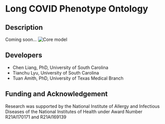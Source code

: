 # Long COVID Phenotype Ontology

## Description

Coming soon...
![Core model](https://github.com/ProfTuan/LCPO/blob/9de932b70842966229ae3c35538c0359c1dac669/img/core-model.png)

## Developers

* Chen Liang, PhD, University of South Carolina
* Tianchu Lyu, University of South Carolina
* Tuan Amith, PhD, University of Texas Medical Branch

## Funding and Acknowledgement

Research was supported by the National Institute of Allergy and Infectious Diseases of the National Institutes of Health under Award Number R21AI170171 and R21AI169139